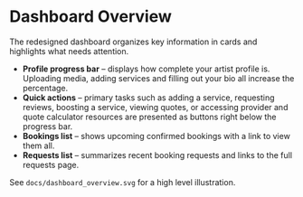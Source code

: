 # Dashboard Overview

The redesigned dashboard organizes key information in cards and highlights what needs attention.

- **Profile progress bar** – displays how complete your artist profile is. Uploading media, adding services and filling out your bio all increase the percentage.
- **Quick actions** – primary tasks such as adding a service, requesting reviews, boosting a service, viewing quotes, or accessing provider and quote calculator resources are presented as buttons right below the progress bar.
- **Bookings list** – shows upcoming confirmed bookings with a link to view them all.
- **Requests list** – summarizes recent booking requests and links to the full requests page.

See `docs/dashboard_overview.svg` for a high level illustration.
